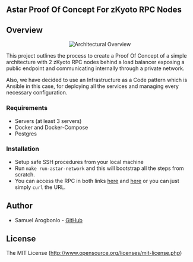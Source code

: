 ## Astar Proof Of Concept For zKyoto RPC Nodes

## Overview

<div align="center">
  <img src="https://github.com/samuelarogbonlo/astar-poc/assets/47984109/13efbeef-66fe-4c00-8183-530a5896ac54" alt="Architectural Overview">
</div>

This project outlines the process to create a Proof Of Concept of a simple architecture with 2 zKyoto RPC nodes behind a load balancer exposing a public endpoint and communicating internally through a private network.

Also, we have decided to use an Infrastructure as a Code pattern which is Ansible in this case, for deploying all the services and managing every necessary configuration.

### Requirements
- Servers (at least 3 servers)
- Docker and Docker-Compose
- Postgres

### Installation
- Setup safe SSH procedures from your local machine
- Run `make run-astar-network` and this will bootstrap all the steps from scratch.
- You can access the RPC in both links [here](http-challenger.astar.network) and [here](ws-challenger.astar.network) or you can just simply `curl` the URL.

## Author
- Samuel Arogbonlo - [GitHub](https://github.com/samuelarogbonlo)

## License
The MIT License (http://www.opensource.org/licenses/mit-license.php)
